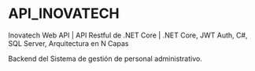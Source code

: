 # API_INOVATECH

Inovatech Web API | API Restful de .NET Core | .NET Core, JWT Auth, C#, SQL Server, Arquitectura en N Capas
 
Backend del Sistema de gestión de personal administrativo.
